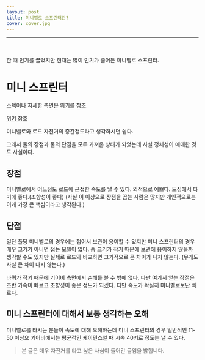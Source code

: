 ```yaml
---
layout: post
title: 미니벨로 스프린터란?
cover: cover.jpg
---
```



* * *
<br></br>
한 때 인기를 끌었지만 현재는 많이 인기가 줄어든 미니벨로 스프린터.


# 미니 스프린터  
  
  
스펙이나 자세한 측면은 위키를 참조.

[위키 참조](https://namu.wiki/w/%EB%AF%B8%EB%8B%88%20%EC%8A%A4%ED%94%84%EB%A6%B0%ED%84%B0)



미니벨로와 로드 자전거의 중간정도라고 생각하시면 쉽다.

그래서 둘의 장점과 둘의 단점을 모두 가져온 상태가 되었는데 사실 정체성이 애매한 것도 사실이다. 

## 장점 

미니벨로에서 어느정도 로드에 근접한 속도를 낼 수 있다. 
외적으로 예쁘다.
도심에서 타기에 좋다.(조향성이 좋다)
(사실 이 이상으로 장점을 꼽는 사람은 많지만 개인적으로는 이게 가장 큰 핵심이라고 생각된다.)


## 단점

일단 폴딩 미니벨로의 경우에는 접어서 보관이 용이할 수 있지만 미니 스프린터의 경우 매우 고가가 아니면 접는 모델이 없다.
좀 크기가 작기 때문에 보관에 용이하지 않을까 생각할 수도 있지만 실제로 로드와 비교하면 크기적으로 큰 차이가 나지 않는다.
(무게도 사실 큰 차이 나지 않는다.)

바퀴가 작기 때문에 기어비 측면에서 손해를 볼 수 밖에 없다. 다만 여기서 얻는 장점은 초반 가속이 빠르고 조향성이 좋은 정도가 되겠다.
다만 속도가 확실히 미니벨로보단 빠르다.


## 미니 스프린터에 대해서 보통 생각하는 오해

미니벨로를 타시는 분들이 속도에 대해 오해하는데 미니 스프린터의 경우 일반적인 11-50 이상으 기어비에서는 평균적인 케이던스일 때
시속 40키로 정도는 낼 수 있다.  

  
> 본 글은 매우 자전거를 타고 싶은 사심이 들어간 글임을 밝힙니다.





